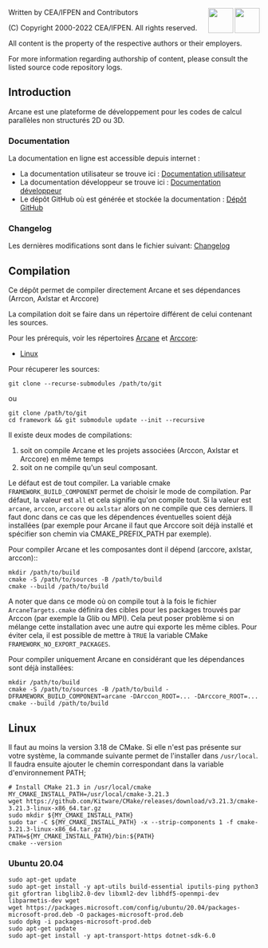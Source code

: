﻿[//]: <> (Comment: -*- coding: utf-8-with-signature -*-)
<img src="https://www.cea.fr/PublishingImages/cea.jpg" height="50" align="right" />
<img src="https://www.ifpenergiesnouvelles.fr/sites/ifpen.fr/files/logo_ifpen_2.jpg" height="50" align="right"/>

Written by CEA/IFPEN and Contributors

(C) Copyright 2000-2022 CEA/IFPEN. All rights reserved.

All content is the property of the respective authors or their employers.

For more information regarding authorship of content, please consult the listed source code repository logs.

## Introduction

Arcane est une plateforme de développement pour les codes de calcul parallèles non structurés 2D ou 3D.

### Documentation

La documentation en ligne est accessible depuis internet :
- La documentation utilisateur se trouve ici : [Documentation utilisateur](https://arcaneframework.github.io/arcane/userdoc/html/index.html)
- La documentation développeur se trouve ici : [Documentation développeur](https://arcaneframework.github.io/arcane/devdoc/html/index.html)
- Le dépôt GitHub où est générée et stockée la documentation : [Dépôt GitHub](https://github.com/arcaneframework/arcaneframework.github.io)

### Changelog

Les dernières modifications sont dans le fichier suivant: [Changelog](arcane/doc/changelog.md)

## Compilation

Ce dépôt permet de compiler directement Arcane et ses dépendances
(Arrcon, Axlstar et Arccore)

La compilation doit se faire dans un répertoire différent de celui
contenant les sources.

Pour les prérequis, voir les répertoires [Arcane](arcane/README.md) et [Arccore](arccore/README.md):

- [Linux](#linux)

Pour récuperer les sources:

~~~{.sh}
git clone --recurse-submodules /path/to/git
~~~

ou

~~~{.sh}
git clone /path/to/git
cd framework && git submodule update --init --recursive
~~~

Il existe deux modes de compilations:
1. soit on compile Arcane et les projets associées (Arccon, Axlstar et
   Arccore) en même temps
2. soit on ne compile qu'un seul composant.

Le défaut est de tout compiler. La variable cmake
`FRAMEWORK_BUILD_COMPONENT` permet de choisir le mode de
compilation. Par défaut, la valeur est `all` et cela signifie qu'on
compile tout. Si la valeur est `arcane`, `arccon`, `arccore` ou
`axlstar` alors on ne compile que ces derniers. Il faut donc dans ce
cas que les dépendences éventuelles soient déjà installées (par
exemple pour Arcane il faut que Arccore soit déjà installé et
spécifier son chemin via CMAKE_PREFIX_PATH par exemple).

Pour compiler Arcane et les composantes dont il dépend (arccore, axlstar, arccon)::

~~~{.sh}
mkdir /path/to/build
cmake -S /path/to/sources -B /path/to/build
cmake --build /path/to/build
~~~

A noter que dans ce mode où on compile tout à la fois le fichier
`ArcaneTargets.cmake` définira des cibles pour les packages trouvés
par Arccon (par exemple la Glib ou MPI). Cela peut poser problème si
on mélange cette installation avec une autre qui exporte les même
cibles. Pour éviter cela, il est possible de mettre à `TRUE` la variable
CMake `FRAMEWORK_NO_EXPORT_PACKAGES`.

Pour compiler uniquement Arcane en considérant que les dépendances
sont déjà installées:

~~~{.sh}
mkdir /path/to/build
cmake -S /path/to/sources -B /path/to/build -DFRAMEWORK_BUILD_COMPONENT=arcane -DArccon_ROOT=... -DArccore_ROOT=...
cmake --build /path/to/build
~~~

## Linux

Il faut au moins la version 3.18 de CMake. Si elle n'est pas présente sur votre système, la commande
suivante permet de l'installer dans `/usr/local`. Il faudra ensuite
ajouter le chemin correspondant dans la variable d'environnement PATH;

~~~{.sh}
# Install CMake 21.3 in /usr/local/cmake
MY_CMAKE_INSTALL_PATH=/usr/local/cmake-3.21.3
wget https://github.com/Kitware/CMake/releases/download/v3.21.3/cmake-3.21.3-linux-x86_64.tar.gz
sudo mkdir ${MY_CMAKE_INSTALL_PATH}
sudo tar -C ${MY_CMAKE_INSTALL_PATH} -x --strip-components 1 -f cmake-3.21.3-linux-x86_64.tar.gz
PATH=${MY_CMAKE_INSTALL_PATH}/bin:${PATH}
cmake --version
~~~

### Ubuntu 20.04

~~~{.sh}
sudo apt-get update
sudo apt-get install -y apt-utils build-essential iputils-ping python3 git gfortran libglib2.0-dev libxml2-dev libhdf5-openmpi-dev libparmetis-dev wget
wget https://packages.microsoft.com/config/ubuntu/20.04/packages-microsoft-prod.deb -O packages-microsoft-prod.deb
sudo dpkg -i packages-microsoft-prod.deb
sudo apt-get update
sudo apt-get install -y apt-transport-https dotnet-sdk-6.0
~~~
